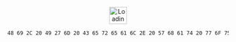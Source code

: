 <p align="center">
  <img width="40" src="https://github.githubassets.com/images/mona-loading-default.gif" alt="Loading">
</p>

```asm
48 69 2C 20 49 27 6D 20 43 65 72 65 61 6C 2E 20 57 68 61 74 20 77 6F 75 6C 64 20 79 6F 75 20 6C 69 6B 65 20 74 6F 20 6B 6E 6F 77 20 6D 6F 72 65 20 61 62 6F 75 74 20 6D 65 3F
```
